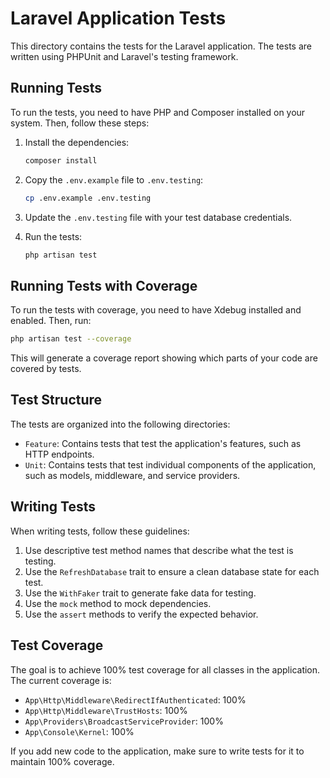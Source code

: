 # Laravel Application Tests

This directory contains the tests for the Laravel application. The tests are written using PHPUnit and Laravel's testing framework.

## Running Tests

To run the tests, you need to have PHP and Composer installed on your system. Then, follow these steps:

1. Install the dependencies:
   ```bash
   composer install
   ```

2. Copy the `.env.example` file to `.env.testing`:
   ```bash
   cp .env.example .env.testing
   ```

3. Update the `.env.testing` file with your test database credentials.

4. Run the tests:
   ```bash
   php artisan test
   ```

## Running Tests with Coverage

To run the tests with coverage, you need to have Xdebug installed and enabled. Then, run:

```bash
php artisan test --coverage
```

This will generate a coverage report showing which parts of your code are covered by tests.

## Test Structure

The tests are organized into the following directories:

- `Feature`: Contains tests that test the application's features, such as HTTP endpoints.
- `Unit`: Contains tests that test individual components of the application, such as models, middleware, and service providers.

## Writing Tests

When writing tests, follow these guidelines:

1. Use descriptive test method names that describe what the test is testing.
2. Use the `RefreshDatabase` trait to ensure a clean database state for each test.
3. Use the `WithFaker` trait to generate fake data for testing.
4. Use the `mock` method to mock dependencies.
5. Use the `assert` methods to verify the expected behavior.

## Test Coverage

The goal is to achieve 100% test coverage for all classes in the application. The current coverage is:

- `App\Http\Middleware\RedirectIfAuthenticated`: 100%
- `App\Http\Middleware\TrustHosts`: 100%
- `App\Providers\BroadcastServiceProvider`: 100%
- `App\Console\Kernel`: 100%

If you add new code to the application, make sure to write tests for it to maintain 100% coverage. 